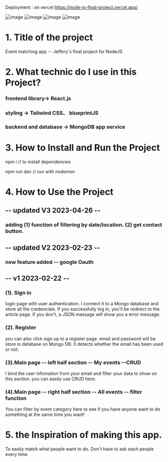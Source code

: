 Deployment : on vercel
https://node-js-final-project.vercel.app/

![image](https://user-images.githubusercontent.com/102844561/234496336-1ecd170c-aeae-45fb-965d-041f2133df18.png)
![image](https://user-images.githubusercontent.com/102844561/234496661-420727da-9b38-41f1-9c13-7837b51ec79d.png)
![image](https://user-images.githubusercontent.com/102844561/234496966-9840269f-3be5-46b4-b1c5-f4d1d3523c6d.png)
![image](https://user-images.githubusercontent.com/102844561/234497350-685cb351-0938-4ede-846c-e4991a28d6c2.png)




# 1. Title of the project
Event matching app -- Jeffery's final project for NodeJS 

# 2. What technic do I use in this Project?

### frontend library-> React.js
### styling -> Tailwind CSS、 blueprintJS
### backend and database -> MongoDB app service 


# 3. How to Install and Run the Project

npm i
// to install dependencies 

npm run dev
// run with nodemon

# 4. How to Use the Project

## -- updated V3 2023-04-26 --
### adding (1) function of filtering by date/location. (2) get contact button.  

## -- updated V2 2023-02-23 --
### new feature added -- google Oauth

## -- v1  2023-02-22 --
### (1). Sign in
login page with user authentication. I connect it to a Mongo database and store all the credencials. 
If you successfully log in, you'll be redirect to the article page. If you don't, a JSON message will show you a error message.

### (2). Register
you can also click sign up to a register page. email and password will be store in database on Mongo DB.  It detects whether the email has been used or not.

### (3).Main page -- left half section -- My events --CRUD
I bind the user infomation from your email and filter your data to show on this section. you can easily use CRUD here.

### (4).Main page -- right half section -- All events -- filter function
You can filter by event category here to see if you have anyone want to do something at the same time you want! 





# 5. the Inspiration of making this app.

To easily match what people want to do. Don't have to ask each people every time. 
